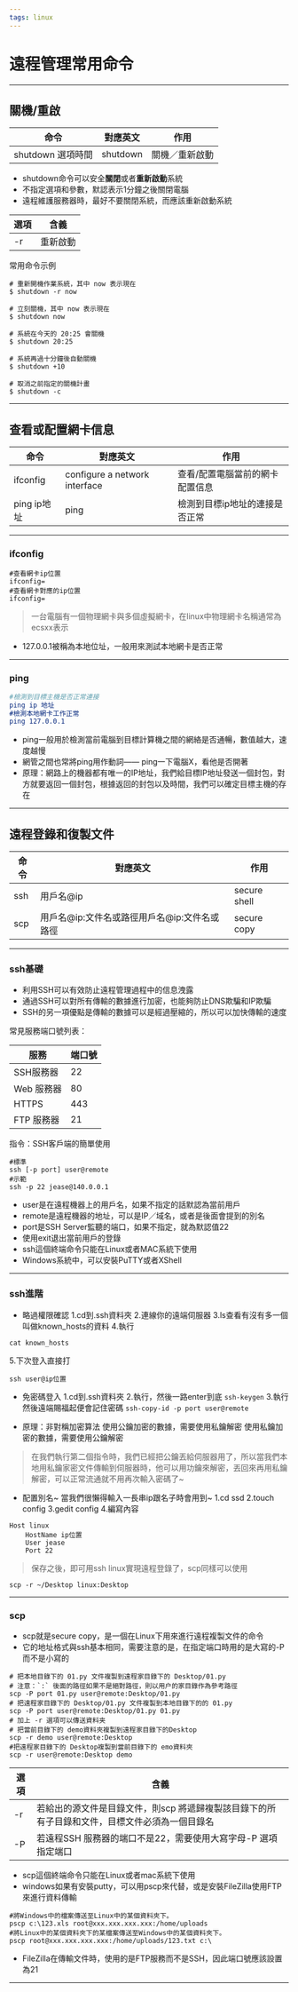 ```yaml
---
tags: linux
---
```

# 遠程管理常用命令
---
## 關機/重啟

|命令|對應英文|作用
|:---:|:---:|--|
shutdown 選項時間	|shutdown	|關機／重新啟動

- shutdown命令可以安全**關閉**或者**重新啟動**系統
- 不指定選項和參數，默認表示1分鐘之後關閉電腦
- 遠程維護服務器時，最好不要關閉系統，而應該重新啟動系統

選項|	含義|
|--|--|
-r	|重新啟動
常用命令示例
```
# 重新開機作業系統，其中 now 表示現在
$ shutdown -r now

# 立刻關機，其中 now 表示現在
$ shutdown now

# 系統在今天的 20:25 會關機
$ shutdown 20:25

# 系統再過十分鐘後自動關機
$ shutdown +10

# 取消之前指定的關機計畫
$ shutdown -c

```
---
## 查看或配置網卡信息

命令|對應英文|	作用
--|---|--|
ifconfig|configure a network interface|	查看/配置電腦當前的網卡配置信息
ping ip地址|ping|檢測到目標ip地址的連接是否正常

---
### ifconfig
```cmake=
#查看網卡ip位置
ifconfig=
#查看網卡對應的ip位置
ifconfig=
```
>一台電腦有一個物理網卡與多個虛擬網卡，在linux中物理網卡名稱通常為ecsxx表示
- 127.0.0.1被稱為本地位址，一般用來測試本地網卡是否正常
---
### ping
```cmake
#檢測到目標主機是否正常連接
ping ip 地址
#檢測本地網卡工作正常
ping 127.0.0.1
```
- ping一般用於檢測當前電腦到目標計算機之間的網絡是否通暢，數值越大，速度越慢
- 網管之間也常將ping用作動詞—— ping一下電腦X，看他是否開著
- 原理：網路上的機器都有唯一的IP地址，我們給目標IP地址發送一個封包，對方就要返回一個封包，根據返回的封包以及時間，我們可以確定目標主機的存在

---
## 遠程登錄和復製文件

命令|對應英文|作用
---|---|---|
ssh| 用戶名@ip|secure shell|關機／重新啟動
scp|用戶名@ip:文件名或路徑用戶名@ip:文件名或路徑|secure copy|遠程複製文件

---
### ssh基礎
- 利用SSH可以有效防止遠程管理過程中的信息洩露
- 通過SSH可以對所有傳輸的數據進行加密，也能夠防止DNS欺騙和IP欺騙
- SSH的另一項優點是傳輸的數據可以是經過壓縮的，所以可以加快傳輸的速度

常見服務端口號列表：

|服務|端口號
|---|---|
|SSH服務器|22
Web 服務器	|80
HTTPS|443
FTP 服務器	|21

指令：SSH客戶端的簡單使用
```cmake=
#標準
ssh [-p port] user@remote
#示範
ssh -p 22 jease@140.0.0.1
```
- user是在遠程機器上的用戶名，如果不指定的話默認為當前用戶
- remote是遠程機器的地址，可以是IP／域名，或者是後面會提到的別名
- port是SSH Server監聽的端口，如果不指定，就為默認值22
- 使用exit退出當前用戶的登錄
- ssh這個終端命令只能在Linux或者MAC系統下使用
- Windows系統中，可以安裝PuTTY或者XShell

---
### ssh進階
- 略過權限確認
1.cd到.ssh資料夾
2.連線你的遠端伺服器
3.ls查看有沒有多一個叫做known_hosts的資料
4.執行
```cmake=
cat known_hosts
```
5.下次登入直接打
```cmake=
ssh user@ip位置
```

- 免密碼登入
1.cd到.ssh資料夾
2.執行，然後一路enter到底
```ssh-keygen```
3.執行然後遠端賜福起便會記住密碼
```ssh-copy-id -p port user@remote```

- 原理：非對稱加密算法
使用公鑰加密的數據，需要使用私鑰解密
使用私鑰加密的數據，需要使用公鑰解密
>在我們執行第二個指令時，我們已經把公鑰丟給伺服器用了，所以當我們本地用私鑰家密文件傳輸到伺服器時，他可以用功鑰來解密，丟回來再用私鑰解密，可以正常流通就不用再次輸入密碼了~

- 配置別名~
當我們很懶得輸入一長串ip跟名子時會用到~
1.cd ssd
2.touch config
3.gedit config
4.編寫內容
```cmake=
Host linux
    HostName ip位置
    User jease
    Port 22
```
>保存之後，即可用ssh linux實現遠程登錄了，scp同樣可以使用
```cmake=
scp -r ~/Desktop linux:Desktop
```
---
### scp
- scp就是secure copy，是一個在Linux下用來進行遠程複製文件的命令
- 它的地址格式與ssh基本相同，需要注意的是，在指定端口時用的是大寫的-P而不是小寫的
```cmake=
# 把本地目錄下的 01.py 文件複製到遠程家目錄下的 Desktop/01.py
# 注意：`:` 後面的路徑如果不是絕對路徑，則以用户的家目錄作為參考路徑
scp -P port 01.py user@remote:Desktop/01.py
# 把遠程家目錄下的 Desktop/01.py 文件複製到本地目錄下的的 01.py
scp -P port user@remote:Desktop/01.py 01.py
# 加上 -r 選項可以傳送資料夹
# 把當前目錄下的 demo資料夾複製到遠程家目錄下的Desktop
scp -r demo user@remote:Desktop
#把遠程家目錄下的 Desktop複製到當前目錄下的 emo資料夾
scp -r user@remote:Desktop demo
```
選項|含義
---|---|
-r|若給出的源文件是目錄文件，則scp 將遞歸複製該目錄下的所有子目錄和文件，目標文件必須為一個目錄名
-P|若遠程SSH 服務器的端口不是22，需要使用大寫字母-P 選項指定端口

- scp這個終端命令只能在Linux或者mac系統下使用
- windows如果有安裝putty，可以用pscp來代替，或是安裝FileZilla使用FTP來進行資料傳輸
```cmake=
#將Windows中的檔案傳送至Linux中的某個資料夾下。
pscp c:\123.xls root@xxx.xxx.xxx.xxx:/home/uploads
#將Linux中的某個資料夾下的某檔案傳送至Windows中的某個資料夾下。
pscp root@xxx.xxx.xxx.xxx:/home/uploads/123.txt c:\
```
-  FileZilla在傳輸文件時，使用的是FTP服務而不是SSH，因此端口號應該設置為21

---